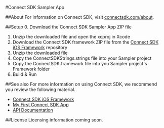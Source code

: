 #Connect SDK Sampler App

##About
For information on Connect SDK, visit [connectsdk.com/about](http://www.connectsdk.com/about/).

##Setup
0. Download the Connect SDK Sampler App ZIP file
1. Unzip the downloaded file and open the xcproj in Xcode
2. Download the Connect SDK framework ZIP file from the [Connect SDK iOS Framework](http://github.com/ConnectSDK/Connect-SDK-iOS-Framework) repository
3. Unzip the downloaded file
4. Copy the ConnectSDKStrings.strings file into your Sampler project
5. Copy the ConnectSDK.framework file into you Sampler project's Framework folder
6. Build & Run

##See also
For more information on using Connect SDK, we recommend you review the following material.

- [Connect SDK iOS Framework](http://github.com/ConnectSDK/Connect-SDK-iOS-Framework)
- [My First Connect SDK App](http://connectsdk.com/getting-started/my-first-iphone-app/)
- [API Documentation](http://connectsdk.com/docs/iosapi/)

##License
Licensing information coming soon.
